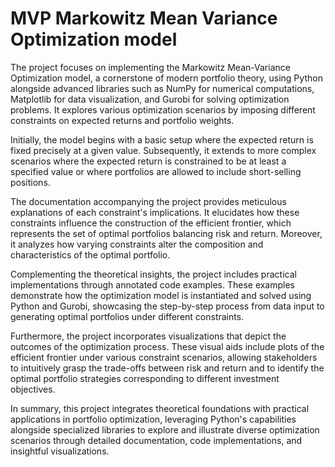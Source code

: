 # MVP Markowitz Mean Variance Optimization model

The project focuses on implementing the Markowitz Mean-Variance Optimization model, a cornerstone of modern portfolio theory, using Python alongside advanced libraries such as NumPy for numerical computations, Matplotlib for data visualization, and Gurobi for solving optimization problems. It explores various optimization scenarios by imposing different constraints on expected returns and portfolio weights.

Initially, the model begins with a basic setup where the expected return is fixed precisely at a given value. Subsequently, it extends to more complex scenarios where the expected return is constrained to be at least a specified value or where portfolios are allowed to include short-selling positions.

The documentation accompanying the project provides meticulous explanations of each constraint's implications. It elucidates how these constraints influence the construction of the efficient frontier, which represents the set of optimal portfolios balancing risk and return. Moreover, it analyzes how varying constraints alter the composition and characteristics of the optimal portfolio.

Complementing the theoretical insights, the project includes practical implementations through annotated code examples. These examples demonstrate how the optimization model is instantiated and solved using Python and Gurobi, showcasing the step-by-step process from data input to generating optimal portfolios under different constraints.

Furthermore, the project incorporates visualizations that depict the outcomes of the optimization process. These visual aids include plots of the efficient frontier under various constraint scenarios, allowing stakeholders to intuitively grasp the trade-offs between risk and return and to identify the optimal portfolio strategies corresponding to different investment objectives.

In summary, this project integrates theoretical foundations with practical applications in portfolio optimization, leveraging Python's capabilities alongside specialized libraries to explore and illustrate diverse optimization scenarios through detailed documentation, code implementations, and insightful visualizations.
